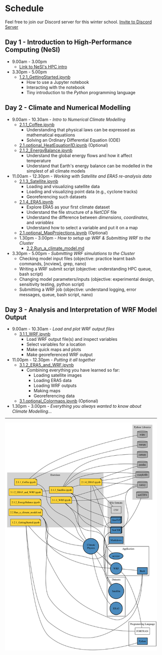 # Schedule

Feel free to join our Discord server for this winter school. [Invite to Discord Server](https://discord.gg/QzbwHKMH)

## Day 1 - Introduction to High-Performance Computing (NeSI)
- 9.00am - 3.00pm
    - [Link to NeSI's HPC intro](https://nesi.github.io/hpc-intro/)
- 3.30pm - 5.00pm
    - [1.2.1_GettingStarted.ipynb](1.2.1_GettingStarted.ipynb)
        - How to use a Jupyter notebook
        - Interacting with the notebook
        - Tiny introduction to the *Python* programming language

## Day 2 - Climate and Numerical Modelling
- 9.00am - 10.30am - *Intro to Numerical Climate Modelling*
    - [2.1.1_Coffee.ipynb](2.1.1_Coffee.ipynb)
        - Understanding that physical laws can be expressed as mathematical equatiions
        - Solving an Ordinary Differential Equation (ODE)
    - [2.1.optional_HeatEquation1D.ipynb](2.1.optional_HeatEquation1D.ipynb) (Optional)
    - [2.1.2_EnergyBalance.ipynb](2.1.2_EnergyBalance.ipynb)
        - Understand the global energy flows and how it affect temperature
        - Understand that Earth's energy balance can be modelled in the simplest of all climate models
- 11.00am - 12.30pm - *Working with Satellite and ERA5 re-analysis data*
    - [2.1.3_Satellite.ipynb](2.1.3_Satellite.ipynb)
        - Loading and visualizing satellite data
        - Loading and visualizing point data (e.g., cyclone tracks)
        - Georeferencing such datasets
    - [2.1.4_ERA5.ipynb](2.1.4_ERA5.ipynb)
        - Explore ERA5 as your first climate dataset
        - Understand the file structure of a *NetCDF* file
        - Understand the difference between *dimensions*, *coordinates*, and *variables*
        - Understand how to select a variable and put it on a map
    - [2.1.optional_MapProjections.ipynb](2.1.optional_MapProjections.ipynb) (Optional)
    - 1.30pm - 3.00pm - *How to setup up WRF & Submitting WRF to the Cluster*
        - [2.2.Run_a_climate_model.md](2.2.Run_a_climate_model.md)
- 3.30pm - 5.00pm - *Submitting WRF simulations to the Cluster*
    - Checking model input files (objective: practice learnt bash commands, [ncview], grep, nano)
    - Writing a WRF submit script (objective: understanding HPC queue, bash script)
    - Changing model parameters/inputs (objective: experimental design, sensitivity testing, python script)
    - Submitting a WRF job (objective: understand logging, error messages, queue, bash script, nano)

## Day 3 - Analysis and Interpretation of WRF Model Output
- 9.00am - 10.30am - *Load and plot WRF output files*
    - [3.1.1_WRF.ipynb](3.1.1_WRF.ipynb)
        - Load WRF output file(s) and inspect variables
        - Select variables for a location
        - Make quick maps and plots
        - Make georeferenced WRF output
- 11.00pm - 12.30pm - *Putting it all together*
    - [3.1.2_ERA5_and_WRF.ipynb](3.1.2_ERA5_and_WRF.ipynb)
        - Combining everything you have learned so far:
            - Loading satellite images
            - Loading ERA5 data
            - Loading WRF outputs
            - Making maps
            - Georeferencing data
    - [3.1.optional_Colormaps.ipynb](3.1.optional_Colormaps.ipynb) (Optional)
- 1.30pm - 3.00pm - *Everything you always wanted to know about Climate Modelling...*

---

![](concept_map.png)

